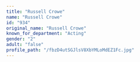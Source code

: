 ```yaml
---
title: "Russell Crowe"
name: "Russell Crowe"
id: "934"
original_name: "Russell Crowe"
known_for_department: "Acting"
gender: "2"
adult: "false"
profile_path: "/fbzD4utSGJlsV8XbYMLoMdEZ1Fc.jpg"
---
```

